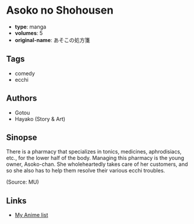 # Asoko no Shohousen

-   **type**: manga
-   **volumes**: 5
-   **original-name**: あそこの処方箋

## Tags

-   comedy
-   ecchi

## Authors

-   Gotou
-   Hayako (Story & Art)

## Sinopse

There is a pharmacy that specializes in tonics, medicines, aphrodisiacs, etc., for the lower half of the body. Managing this pharmacy is the young owner, Asoko-chan. She wholeheartedly takes care of her customers, and so she also has to help them resolve their various ecchi troubles.

(Source: MU)

## Links

-   [My Anime list](https://myanimelist.net/manga/87077/Asoko_no_Shohousen)
